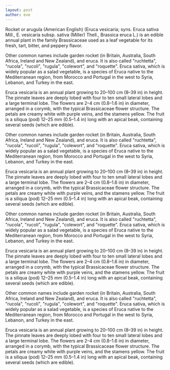 ```yaml
---
layout: post
author: eve
---
```


Rocket or arugula (American English) (Eruca vesicaria; syns. Eruca sativa Mill., E. vesicaria subsp. sativa (Miller) Thell., Brassica eruca L.) is an edible annual plant in the family Brassicaceae used as a leaf vegetable for its fresh, tart, bitter, and peppery flavor.

<!--more-->

Other common names include garden rocket (in Britain, Australia, South Africa, Ireland and New Zealand), and eruca. It is also called "ruchtetta", "rucola", "rucoli", "rugula", "colewort", and "roquette". Eruca sativa, which is widely popular as a salad vegetable, is a species of Eruca native to the Mediterranean region, from Morocco and Portugal in the west to Syria, Lebanon, and Turkey in the east.

Eruca vesicaria is an annual plant growing to 20–100 cm (8–39 in) in height. The pinnate leaves are deeply lobed with four to ten small lateral lobes and a large terminal lobe. The flowers are 2–4 cm (0.8–1.6 in) in diameter, arranged in a corymb, with the typical Brassicaceae flower structure. The petals are creamy white with purple veins, and the stamens yellow. The fruit is a siliqua (pod) 12–25 mm (0.5–1.4 in) long with an apical beak, containing several seeds (which are edible).

Other common names include garden rocket (in Britain, Australia, South Africa, Ireland and New Zealand), and eruca. It is also called "ruchtetta", "rucola", "rucoli", "rugula", "colewort", and "roquette". Eruca sativa, which is widely popular as a salad vegetable, is a species of Eruca native to the Mediterranean region, from Morocco and Portugal in the west to Syria, Lebanon, and Turkey in the east.

Eruca vesicaria is an annual plant growing to 20–100 cm (8–39 in) in height. The pinnate leaves are deeply lobed with four to ten small lateral lobes and a large terminal lobe. The flowers are 2–4 cm (0.8–1.6 in) in diameter, arranged in a corymb, with the typical Brassicaceae flower structure. The petals are creamy white with purple veins, and the stamens yellow. The fruit is a siliqua (pod) 12–25 mm (0.5–1.4 in) long with an apical beak, containing several seeds (which are edible).

Other common names include garden rocket (in Britain, Australia, South Africa, Ireland and New Zealand), and eruca. It is also called "ruchtetta", "rucola", "rucoli", "rugula", "colewort", and "roquette". Eruca sativa, which is widely popular as a salad vegetable, is a species of Eruca native to the Mediterranean region, from Morocco and Portugal in the west to Syria, Lebanon, and Turkey in the east.

Eruca vesicaria is an annual plant growing to 20–100 cm (8–39 in) in height. The pinnate leaves are deeply lobed with four to ten small lateral lobes and a large terminal lobe. The flowers are 2–4 cm (0.8–1.6 in) in diameter, arranged in a corymb, with the typical Brassicaceae flower structure. The petals are creamy white with purple veins, and the stamens yellow. The fruit is a siliqua (pod) 12–25 mm (0.5–1.4 in) long with an apical beak, containing several seeds (which are edible).

Other common names include garden rocket (in Britain, Australia, South Africa, Ireland and New Zealand), and eruca. It is also called "ruchtetta", "rucola", "rucoli", "rugula", "colewort", and "roquette". Eruca sativa, which is widely popular as a salad vegetable, is a species of Eruca native to the Mediterranean region, from Morocco and Portugal in the west to Syria, Lebanon, and Turkey in the east.

Eruca vesicaria is an annual plant growing to 20–100 cm (8–39 in) in height. The pinnate leaves are deeply lobed with four to ten small lateral lobes and a large terminal lobe. The flowers are 2–4 cm (0.8–1.6 in) in diameter, arranged in a corymb, with the typical Brassicaceae flower structure. The petals are creamy white with purple veins, and the stamens yellow. The fruit is a siliqua (pod) 12–25 mm (0.5–1.4 in) long with an apical beak, containing several seeds (which are edible).
